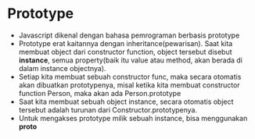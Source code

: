 # Prototype

- Javascript dikenal dengan bahasa pemrograman berbasis prototype
- Prototype erat kaitannya dengan inheritance(pewarisan). Saat kita membuat object dari constructor function, object tersebut disebut **instance**, semua property(baik itu value atau method, akan berada di dalam instance objectnya). 
- Setiap kita membuat sebuah constructor func, maka secara otomatis akan dibuatkan prototypenya, misal ketika kita membuat constructor function Person, maka akan ada Person.prototype
- Saat kita membuat sebuah object instance, secara otomatis object tersebut adalah turunan dari Constructor.prototypenya. 
- Untuk mengakses prototype milik sebuah instance, bisa menggunakan **__proto__**